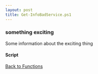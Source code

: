 ```yaml
---
layout: post
title: Get-InfoBadService.ps1
---
```


### something exciting

Some information about the exciting thing

#### Script

<script src="https://gist-it.appspot.com/github.com/BanterBoy/scripts-blog/blob/master/PowerShell/functions/information/Get-InfoBadService.ps1"></script>

<a href="/menu/_pages/functions.html">Back to Functions</a>
